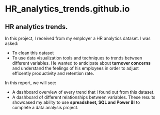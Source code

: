 # HR_analytics_trends.github.io
## HR analytics trends.
In this project, I received from my employer a HR analytics dataset. I was asked:
* To clean this dataset
* To use data visualization tools and techniques to trends between different variables.
He wanted to anticipate about **turnover concerns** and understand the feelings of his employees in order to adjust efficently productivity and retention rate.

In this report, we will see:
* A dashboard overview of every trend that I found out from this dataset.
* A dashboard of different relationships between variables.
These results showcased my ability to use **spreadsheet, SQL and Power BI** to complete a data analysis project.
